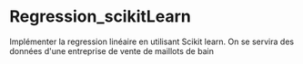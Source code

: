 # Regression_scikitLearn
Implémenter la regression linéaire en utilisant Scikit learn. On se servira des données d'une entreprise de vente de maillots de bain 
